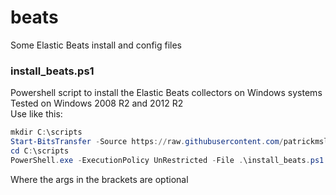 # beats
Some Elastic Beats install and config files

### install_beats.ps1
Powershell script to install the Elastic Beats collectors on Windows systems<br>
Tested on Windows 2008 R2 and 2012 R2<br>
Use like this:<br>
``` powershell
mkdir C:\scripts
Start-BitsTransfer -Source https://raw.githubusercontent.com/patrickmslatteryvt/beats/master/install_beats.ps1 -Destination "C:\scripts"
cd C:\scripts
PowerShell.exe -ExecutionPolicy UnRestricted -File .\install_beats.ps1 [-version 1.2.1] [-filebeat_forwarder forwarder.internal.domain.com:9200] [-winlogbeat_forwarder forwarder.internal.domain.com:9100] [-topbeat_forwarder forwarder.internal.domain.com:7177]
```
Where the args in the brackets are optional
